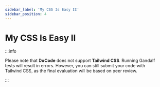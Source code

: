 ```yaml
---
sidebar_label: 'My CSS Is Easy II'
sidebar_position: 4
---
```


# My CSS Is Easy II

:::info

Please note that **DoCode** does not support **Tailwind CSS**. Running Gandalf tests will result in errors. However, you can still submit your code with Tailwind CSS, as the final evaluation will be based on peer review.

:::
